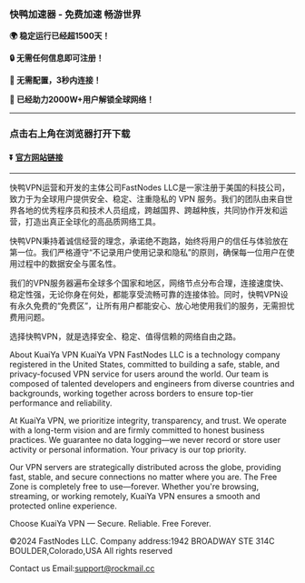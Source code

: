 ### 快鸭加速器 - 免费加速 畅游世界
**:earth_africa: 稳定运行已经超1500天！**

**:lock: 无需任何信息即可注册！**

**:rocket: 无需配置，3秒内连接！**

**:man: 已经助力2000W+用户解锁全球网络！**

---
### 点击右上角在浏览器打开下载
#### :arrow_double_down: [官方网站链接](http://xddx.cc)
---

快鸭VPN运营和开发的主体公司FastNodes LLC是一家注册于美国的科技公司，致力于为全球用户提供安全、稳定、注重隐私的 VPN 服务。我们的团队由来自世界各地的优秀程序员和技术人员组成，跨越国界、跨越种族，共同协作开发和运营，打造出真正全球化的高品质网络工具。

快鸭VPN秉持着诚信经营的理念，承诺绝不跑路，始终将用户的信任与体验放在第一位。我们严格遵守“不记录用户使用记录和隐私”的原则，确保每一位用户在使用过程中的数据安全与匿名性。

我们的VPN服务器遍布全球多个国家和地区，网络节点分布合理，连接速度快、稳定性强，无论你身在何处，都能享受流畅可靠的连接体验。同时，快鸭VPN设有永久免费的“免费区”，让所有用户都能安心、放心地使用我们的服务，无需担忧费用问题。

选择快鸭VPN，就是选择安全、稳定、值得信赖的网络自由之路。

About KuaiYa VPN
KuaiYa VPN FastNodes LLC is a technology company registered in the United States, committed to building a safe, stable, and privacy-focused VPN service for users around the world. Our team is composed of talented developers and engineers from diverse countries and backgrounds, working together across borders to ensure top-tier performance and reliability.

At KuaiYa VPN, we prioritize integrity, transparency, and trust. We operate with a long-term vision and are firmly committed to honest business practices. We guarantee no data logging—we never record or store user activity or personal information. Your privacy is our top priority.

Our VPN servers are strategically distributed across the globe, providing fast, stable, and secure connections no matter where you are. The Free Zone is completely free to use—forever. Whether you're browsing, streaming, or working remotely, KuaiYa VPN ensures a smooth and protected online experience.

Choose KuaiYa VPN — Secure. Reliable. Free Forever.

©2024 FastNodes LLC.
Company address:1942 BROADWAY STE 314C BOULDER,Colorado,USA  All rights reserved

Contact us Email:support@rockmail.cc 


